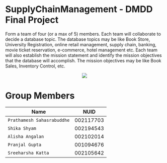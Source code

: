 SupplyChainManagement - DMDD Final Project
==========================================

Form a team of four (or a max of 5) members. Each team will collaborate to decide a database topic. The database topics may be like Book Store, University Registration, online retail management, supply chain, banking, movie ticket reservation, e-commerce, hotel management etc. Each team will also establish the mission statement and identify the mission objectives that the database will accomplish. The mission objectives may be like Book Sales, Inventory Control, etc.

<p align="center">
   <img src="https://t3.ftcdn.net/jpg/02/46/88/46/360_F_246884680_abS0auHrUhcawigmyeIT1eGD3oBT2E3S.jpg">
</p>

Group Members
=============

| Name                       | NUID          | 
| -------------------------- |:-------------:|
| `Prathamesh Sahasrabuddhe` | 002117703     |
| `Shika Shyam`              | 002194543     |
| `Alisha Angalan`           | 002102014     |
| `Pranjal Gupta`            | 001094676     |
| `Sreeharsha Katta`         | 002105642     |
